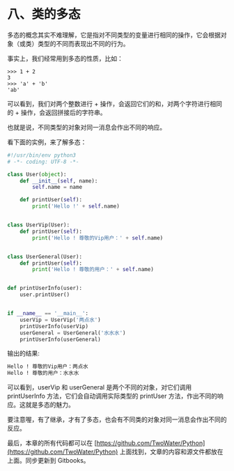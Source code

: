 # 八、类的多态 #

多态的概念其实不难理解，它是指对不同类型的变量进行相同的操作，它会根据对象（或类）类型的不同而表现出不同的行为。

事实上，我们经常用到多态的性质，比如：

```
>>> 1 + 2
3
>>> 'a' + 'b'
'ab'
```

可以看到，我们对两个整数进行 + 操作，会返回它们的和，对两个字符进行相同的 + 操作，会返回拼接后的字符串。

也就是说，不同类型的对象对同一消息会作出不同的响应。


看下面的实例，来了解多态：


```python
#!/usr/bin/env python3
# -*- coding: UTF-8 -*-

class User(object):
    def __init__(self, name):
        self.name = name

    def printUser(self):
        print('Hello !' + self.name)


class UserVip(User):
    def printUser(self):
        print('Hello ! 尊敬的Vip用户：' + self.name)


class UserGeneral(User):
    def printUser(self):
        print('Hello ! 尊敬的用户：' + self.name)


def printUserInfo(user):
    user.printUser()


if __name__ == '__main__':
    userVip = UserVip('两点水')
    printUserInfo(userVip)
    userGeneral = UserGeneral('水水水')
    printUserInfo(userGeneral)

```

输出的结果:

```txt
Hello ! 尊敬的Vip用户：两点水
Hello ! 尊敬的用户：水水水
```

可以看到，userVip 和 userGeneral 是两个不同的对象，对它们调用 printUserInfo 方法，它们会自动调用实际类型的 printUser 方法，作出不同的响应。这就是多态的魅力。

要注意喔，有了继承，才有了多态，也会有不同类的对象对同一消息会作出不同的反应。



最后，本章的所有代码都可以在 [https://github.com/TwoWater/Python](https://github.com/TwoWater/Python) 上面找到，文章的内容和源文件都放在上面。同步更新到 Gitbooks。

